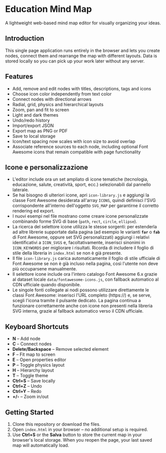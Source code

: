 # Education Mind Map

A lightweight web-based mind map editor for visually organizing your ideas.

## Introduction

This single page application runs entirely in the browser and lets you create nodes, connect them and rearrange the map with different layouts. Data is stored locally so you can pick up your work later without any server.

## Features

- Add, remove and edit nodes with titles, descriptions, tags and icons
- Choose icon color independently from text color
- Connect nodes with directional arrows
- Radial, grid, physics and hierarchical layouts
- Zoom, pan and fit to screen
- Light and dark themes
- Undo/redo history
- Import/export JSON
- Export map as PNG or PDF
- Save to local storage
- Icon/text spacing now scales with icon size to avoid overlap
- Associate reference sources to each node, including optional Font Awesome icons that remain compatible with page functionality

## Icone e personalizzazione

- L'editor include ora un set ampliato di icone tematiche (tecnologia, educazione, salute, creatività, sport, ecc.) selezionabili dal pannello laterale.
- Se hai bisogno di ulteriori icone, apri `icon-library.js` e aggiungi la classe Font Awesome desiderata all'array `ICONS`, quindi definisci l'SVG corrispondente all'interno dell'oggetto `SVG_MAP` per garantirne il corretto rendering ed export.
- I nuovi esempi nel file mostrano come creare icone personalizzate combinando forme SVG di base (`path`, `rect`, `circle`, `ellipse`).
- La ricerca del selettore icone utilizza le stesse sorgenti: per estenderla ad altre librerie supportate dalla pagina (ad esempio le varianti **`far`** o **`fab`** di Font Awesome, oppure set SVG personalizzati) aggiungi i relativi identificativi a `ICON_SVGS` e, facoltativamente, inserisci sinonimi in `ICON_KEYWORDS` per migliorare i risultati. Ricorda di includere il foglio di stile della libreria in `index.html` se non è già presente.
- Il file `icon-library.js` carica automaticamente il foglio di stile ufficiale di Font Awesome se non è già incluso nella pagina, così l'utente non deve più occuparsene manualmente.
- Il selettore icone include ora l'intero catalogo Font Awesome 6.x grazie al dataset locale `data/fontawesome-icons.js`, con fallback automatico al CDN ufficiale quando disponibile.
- Le singole fonti collegate ai nodi possono utilizzare direttamente le classi Font Awesome: inserisci l'URL completo (https://) e, se serve, scegli l'icona tramite il pulsante dedicato. La pagina continua a funzionare correttamente anche con icone non presenti nella libreria SVG interna, grazie al fallback automatico verso il CDN ufficiale.

## Keyboard Shortcuts

- **N** – Add node
- **C** – Connect nodes
- **Delete/Backspace** – Remove selected element
- **F** – Fit map to screen
- **E** – Open properties editor
- **P** – Toggle physics layout
- **H** – Hierarchy layout
- **T** – Toggle theme
- **Ctrl+S** – Save locally
- **Ctrl+Z** – Undo
- **Ctrl+Y** – Redo
- **+/-** – Zoom in/out

## Getting Started

1. Clone this repository or download the files.
2. Open `index.html` in your browser – no additional setup is required.
3. Use **Ctrl+S** or the **Salva** button to store the current map in your browser's local storage. When you reopen the page, your last saved map will automatically load.
